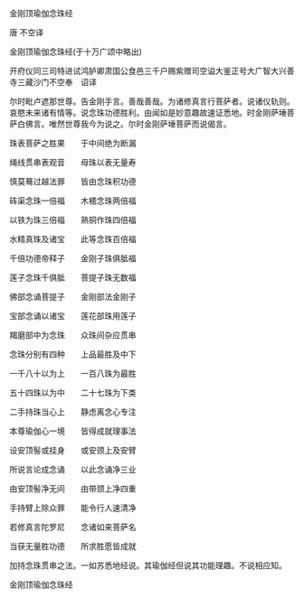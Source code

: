   金刚顶瑜伽念珠经  

唐 不空译  

金刚顶瑜伽念珠经(于十万广颂中略出)  

开府仪同三司特进试鸿胪卿肃国公食邑三千户赐紫赠司空谥大鉴正号大广智大兴善寺三藏沙门不空奉　诏译  

尔时毗卢遮那世尊。告金刚手言。善哉善哉。为诸修真言行菩萨者。说诸仪轨则。哀愍未来诸有情等。说念珠功德胜利。由闻如是妙意趣故速证悉地。时金刚萨埵菩萨白佛言。唯然世尊我今为说之。尔时金刚萨埵菩萨而说偈言。  

珠表菩萨之胜果　　于中间绝为断漏  

绳线贯串表观音　　母珠以表无量寿  

慎莫蓦过越法罪　　皆由念珠积功德  

砗渠念珠一倍福　　木槵念珠两倍福  

以铁为珠三倍福　　熟铜作珠四倍福  

水精真珠及诸宝　　此等念珠百倍福  

千倍功德帝释子　　金刚子珠俱胝福  

莲子念珠千俱胝　　菩提子珠无数福  

佛部念诵菩提子　　金刚部法金刚子  

宝部念诵以诸宝　　莲花部珠用莲子  

羯磨部中为念珠　　众珠间杂应贯串  

念珠分别有四种　　上品最胜及中下  

一千八十以为上　　一百八珠为最胜  

五十四珠以为中　　二十七珠为下类  

二手持珠当心上　　静虑离念心专注  

本尊瑜伽心一境　　皆得成就理事法  

设安顶髻或挂身　　或安颈上及安臂  

所说言论成念诵　　以此念诵净三业  

由安顶髻净无间　　由带颈上净四重  

手持臂上除众罪　　能令行人速清净  

若修真言陀罗尼　　念诸如来菩萨名  

当获无量胜功德　　所求胜愿皆成就  

加持念珠贯串之法。一如苏悉地经说。其瑜伽经但说其功能理趣。不说相应知。  

金刚顶瑜伽念珠经  
